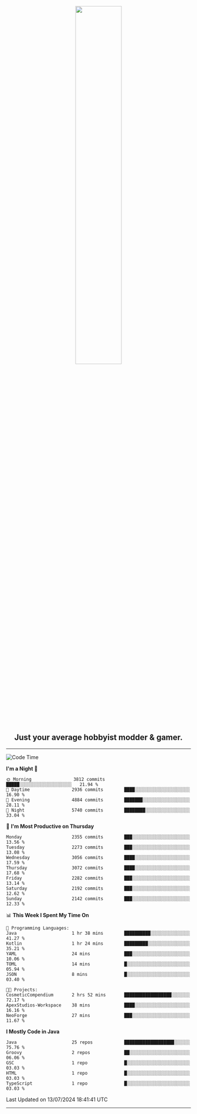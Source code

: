 <div align="center">
  <a href="https://apexmodder.xyz/"><img width="50%" height="50%" src="https://i.imgur.com/pc4HkGz.png"></a>
</div>
<h2 align="center">Just your average hobbyist modder & gamer.</h2>

---

<!--START_SECTION:waka-->
![Code Time](http://img.shields.io/badge/Code%20Time-1%2C269%20hrs%2051%20mins-blue)

**I'm a Night 🦉** 

```text
🌞 Morning                3812 commits        █████░░░░░░░░░░░░░░░░░░░░   21.94 % 
🌆 Daytime                2936 commits        ████░░░░░░░░░░░░░░░░░░░░░   16.90 % 
🌃 Evening                4884 commits        ███████░░░░░░░░░░░░░░░░░░   28.11 % 
🌙 Night                  5740 commits        ████████░░░░░░░░░░░░░░░░░   33.04 % 
```
📅 **I'm Most Productive on Thursday** 

```text
Monday                   2355 commits        ███░░░░░░░░░░░░░░░░░░░░░░   13.56 % 
Tuesday                  2273 commits        ███░░░░░░░░░░░░░░░░░░░░░░   13.08 % 
Wednesday                3056 commits        ████░░░░░░░░░░░░░░░░░░░░░   17.59 % 
Thursday                 3072 commits        ████░░░░░░░░░░░░░░░░░░░░░   17.68 % 
Friday                   2282 commits        ███░░░░░░░░░░░░░░░░░░░░░░   13.14 % 
Saturday                 2192 commits        ███░░░░░░░░░░░░░░░░░░░░░░   12.62 % 
Sunday                   2142 commits        ███░░░░░░░░░░░░░░░░░░░░░░   12.33 % 
```


📊 **This Week I Spent My Time On** 

```text
💬 Programming Languages: 
Java                     1 hr 38 mins        ██████████░░░░░░░░░░░░░░░   41.27 % 
Kotlin                   1 hr 24 mins        █████████░░░░░░░░░░░░░░░░   35.21 % 
YAML                     24 mins             ███░░░░░░░░░░░░░░░░░░░░░░   10.06 % 
TOML                     14 mins             █░░░░░░░░░░░░░░░░░░░░░░░░   05.94 % 
JSON                     8 mins              █░░░░░░░░░░░░░░░░░░░░░░░░   03.40 % 

🐱‍💻 Projects: 
CosmeticCompendium       2 hrs 52 mins       ██████████████████░░░░░░░   72.17 % 
ApexStudios-Workspace    38 mins             ████░░░░░░░░░░░░░░░░░░░░░   16.16 % 
NeoForge                 27 mins             ███░░░░░░░░░░░░░░░░░░░░░░   11.67 % 
```

**I Mostly Code in Java** 

```text
Java                     25 repos            ███████████████████░░░░░░   75.76 % 
Groovy                   2 repos             ██░░░░░░░░░░░░░░░░░░░░░░░   06.06 % 
GSC                      1 repo              █░░░░░░░░░░░░░░░░░░░░░░░░   03.03 % 
HTML                     1 repo              █░░░░░░░░░░░░░░░░░░░░░░░░   03.03 % 
TypeScript               1 repo              █░░░░░░░░░░░░░░░░░░░░░░░░   03.03 % 
```




 Last Updated on 13/07/2024 18:41:41 UTC
<!--END_SECTION:waka-->

---
